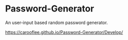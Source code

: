 # Password-Generator
An user-input based random password generator.

https://carooflee.github.io/Password-Generator/Develop/
